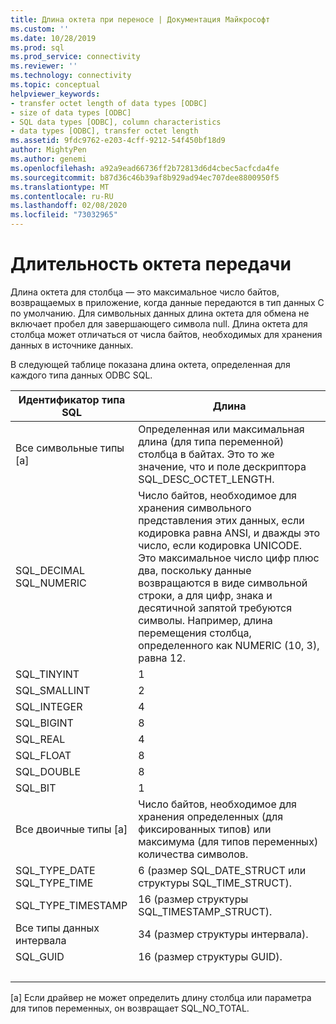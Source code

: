 ```yaml
---
title: Длина октета при переносе | Документация Майкрософт
ms.custom: ''
ms.date: 10/28/2019
ms.prod: sql
ms.prod_service: connectivity
ms.reviewer: ''
ms.technology: connectivity
ms.topic: conceptual
helpviewer_keywords:
- transfer octet length of data types [ODBC]
- size of data types [ODBC]
- SQL data types [ODBC], column characteristics
- data types [ODBC], transfer octet length
ms.assetid: 9fdc9762-e203-4cff-9212-54f450bf18d9
author: MightyPen
ms.author: genemi
ms.openlocfilehash: a92a9ead66736ff2b72813d6d4cbec5acfcda4fe
ms.sourcegitcommit: b87d36c46b39af8b929ad94ec707dee8800950f5
ms.translationtype: MT
ms.contentlocale: ru-RU
ms.lasthandoff: 02/08/2020
ms.locfileid: "73032965"
---
```

# <a name="transfer-octet-length"></a>Длительность октета передачи
Длина октета для столбца — это максимальное число байтов, возвращаемых в приложение, когда данные передаются в тип данных C по умолчанию. Для символьных данных длина октета для обмена не включает пробел для завершающего символа null. Длина октета для столбца может отличаться от числа байтов, необходимых для хранения данных в источнике данных.  
  
 В следующей таблице показана длина октета, определенная для каждого типа данных ODBC SQL.  
  
|Идентификатор типа SQL|Длина|  
|-------------------------|------------|  
|Все символьные типы [a]|Определенная или максимальная длина (для типа переменной) столбца в байтах. Это то же значение, что и поле дескриптора SQL_DESC_OCTET_LENGTH.|  
|SQL_DECIMAL<br />SQL_NUMERIC|Число байтов, необходимое для хранения символьного представления этих данных, если кодировка равна ANSI, и дважды это число, если кодировка UNICODE. Это максимальное число цифр плюс два, поскольку данные возвращаются в виде символьной строки, а для цифр, знака и десятичной запятой требуются символы. Например, длина перемещения столбца, определенного как NUMERIC (10, 3), равна 12.|  
|SQL_TINYINT|1|  
|SQL_SMALLINT|2|  
|SQL_INTEGER|4|  
|SQL_BIGINT| 8 |  
|SQL_REAL|4|  
|SQL_FLOAT|8|  
|SQL_DOUBLE|8|  
|SQL_BIT|1|  
|Все двоичные типы [a]|Число байтов, необходимое для хранения определенных (для фиксированных типов) или максимума (для типов переменных) количества символов.|  
|SQL_TYPE_DATE<br />SQL_TYPE_TIME|6 (размер SQL_DATE_STRUCT или структуры SQL_TIME_STRUCT).|  
|SQL_TYPE_TIMESTAMP|16 (размер структуры SQL_TIMESTAMP_STRUCT).|  
|Все типы данных интервала|34 (размер структуры интервала).|  
|SQL_GUID|16 (размер структуры GUID).|  
| &nbsp; | &nbsp; |

 [a] Если драйвер не может определить длину столбца или параметра для типов переменных, он возвращает SQL_NO_TOTAL.
